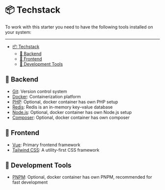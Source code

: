 # 📦 Techstack

To work with this starter you need to have the following tools installed on your system:

---

- [📦 Techstack](#-techstack)
  - [🔸 Backend](#-backend)
  - [🔸 Frontend](#-frontend)
  - [🔸 Development Tools](#-development-tools)

## 🔸 Backend

- [Git](https://git-scm.com/): Version control system
- [Docker](https://www.docker.com/): Containerization platform
- [PHP](https://www.php.net/): Optional, docker container has own PHP setup
- [Redis](https://redis.io/): Redis is an in-memory key–value database
- [Node.js](https://nodejs.org/): Optional, docker container has own Node.js setup
- [Composer](https://getcomposer.org/): Optional, docker container has own composer

## 🔸 Frontend

- [Vue](https://vuejs.org/): Primary frontend framework
- [Tailwind CSS](https://tailwindcss.com/): A utility-first CSS framework

## 🔸 Development Tools

- [PNPM](https://pnpm.io/): Optional, docker container has own PNPM, recommended for fast development
